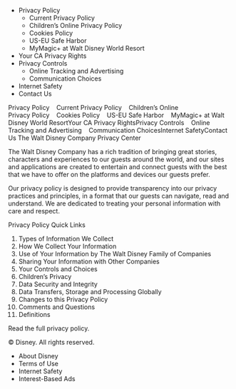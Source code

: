 *   Privacy Policy
    *   Current Privacy Policy
    *   Children’s Online Privacy Policy
    *   Cookies Policy
    *   US-EU Safe Harbor
    *   MyMagic+ at Walt Disney World Resort
*   Your CA Privacy Rights
*   Privacy Controls
    *   Online Tracking and Advertising
    *   Communication Choices
*   Internet Safety
*   Contact Us

Privacy Policy    Current Privacy Policy    Children’s Online Privacy Policy    Cookies Policy    US-EU Safe Harbor    MyMagic+ at Walt Disney World ResortYour CA Privacy RightsPrivacy Controls    Online Tracking and Advertising    Communication ChoicesInternet SafetyContact Us The Walt Disney Company Privacy Center

The Walt Disney Company has a rich tradition of bringing great stories, characters and experiences to our guests around the world, and our sites and applications are created to entertain and connect guests with the best that we have to offer on the platforms and devices our guests prefer.

Our privacy policy is designed to provide transparency into our privacy practices and principles, in a format that our guests can navigate, read and understand. We are dedicated to treating your personal information with care and respect.

Privacy Policy Quick Links

1.  Types of Information We Collect
2.  How We Collect Your Information
3.  Use of Your Information by The Walt Disney Family of Companies
4.  Sharing Your Information with Other Companies
5.  Your Controls and Choices
6.  Children’s Privacy
7.  Data Security and Integrity
8.  Data Transfers, Storage and Processing Globally
9.  Changes to this Privacy Policy
10.  Comments and Questions
11.  Definitions

Read the full privacy policy.

© Disney. All rights reserved.

*   About Disney
*   Terms of Use
*   Internet Safety
*   Interest-Based Ads